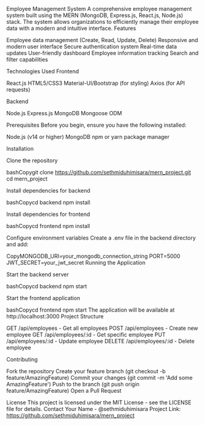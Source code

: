 Employee Management System
A comprehensive employee management system built using the MERN (MongoDB, Express.js, React.js, Node.js) stack. The system allows organizations to efficiently manage their employee data with a modern and intuitive interface.
Features

Employee data management (Create, Read, Update, Delete)
Responsive and modern user interface
Secure authentication system
Real-time data updates
User-friendly dashboard
Employee information tracking
Search and filter capabilities

Technologies Used
Frontend

React.js
HTML5/CSS3
Material-UI/Bootstrap (for styling)
Axios (for API requests)

Backend

Node.js
Express.js
MongoDB
Mongoose ODM

Prerequisites
Before you begin, ensure you have the following installed:

Node.js (v14 or higher)
MongoDB
npm or yarn package manager

Installation

Clone the repository

bashCopygit clone https://github.com/sethmiduhimisara/mern_project.git
cd mern_project

Install dependencies for backend

bashCopycd backend
npm install

Install dependencies for frontend

bashCopycd frontend
npm install

Configure environment variables
Create a .env file in the backend directory and add:

CopyMONGODB_URI=your_mongodb_connection_string
PORT=5000
JWT_SECRET=your_jwt_secret
Running the Application

Start the backend server

bashCopycd backend
npm start

Start the frontend application

bashCopycd frontend
npm start
The application will be available at http://localhost:3000
Project Structure

GET /api/employees - Get all employees
POST /api/employees - Create new employee
GET /api/employees/:id - Get specific employee
PUT /api/employees/:id - Update employee
DELETE /api/employees/:id - Delete employee

Contributing

Fork the repository
Create your feature branch (git checkout -b feature/AmazingFeature)
Commit your changes (git commit -m 'Add some AmazingFeature')
Push to the branch (git push origin feature/AmazingFeature)
Open a Pull Request

License
This project is licensed under the MIT License - see the LICENSE file for details.
Contact
Your Name - @sethmiduhimisara
Project Link: https://github.com/sethmiduhimisara/mern_project
